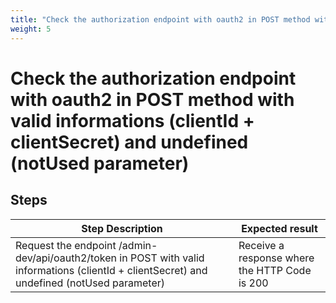 ```yaml
---
title: "Check the authorization endpoint with oauth2 in POST method with valid informations (clientId + clientSecret) and undefined (notUsed parameter)"
weight: 5
---
```


# Check the authorization endpoint with oauth2 in POST method with valid informations (clientId + clientSecret) and undefined (notUsed parameter)
## Steps
| Step Description | Expected result |
| ----- | ----- |
| Request the endpoint /admin-dev/api/oauth2/token in POST with valid informations (clientId + clientSecret) and undefined (notUsed parameter) | Receive a response where the HTTP Code is 200 |
